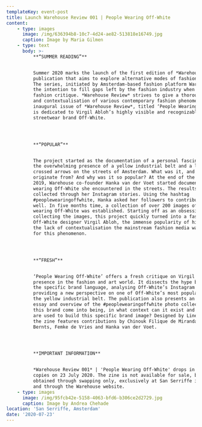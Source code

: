 ```yaml
---
templateKey: event-post
title: Launch Warehouse Review 001 | People Wearing Off-White
content:
    - type: images
      image: /img/636394b8-10c7-4d24-ae82-513818e16749.jpg
      caption: Image by Maria Gilmen
    - type: text
      body: >-
          **“SUMMER READING”**


          Summer 2020 marks the launch of the first edition of *Warehouse Review*, a
          publication that aims to explore alternative modes of fashion criticism.
          The series, initiated by Amsterdam-based fashion platform Warehouse, has
          the intention to fill gaps left by the fashion industry when it comes to
          fashion critique. *Warehouse Review* strives to give a thorough analysis
          and contextualisation of various contemporary fashion phenomena. The
          inaugural issue of *Warehouse Review*, titled ‘People Wearing Off-White’,
          is dedicated to Virgil Abloh’s highly visible and recognizable luxury
          streetwear brand Off-White.




          **“POPULAR”**


          The project started as the documentation of a personal fascination with
          the overwhelming presence of a yellow industrial belt and a logo with
          crossed arrows on the streets of Amsterdam. What was it, and where did it
          originate from? And why was it so popular? At the end of the summer of
          2019, Warehouse co-founder Hanka van der Voet started documenting people
          wearing Off-White she encountered in the streets. The results were
          collected through her Instagram stories. Using the hashtag
          #peoplewearingoffwhite, Hanka asked her followers to contribute images as
          well. In five months time, a collection of over 200 images of people
          wearing Off-White was established. Starting off as an obsession with
          collecting the images, this project quickly turned into a fascination with
          Off-White designer Virgil Abloh, the immense popularity of his brand, and
          the lack of contextualisation the mainstream fashion media was providing
          for this phenomenon.




          **“FRESH”**


          ‘People Wearing Off-White’ offers a fresh critique on Virgil Abloh’s
          presence in the fashion and art world. It dissects the hype by addressing
          the specific brand language, analysing Off-White’s Instagram presence and
          providing a new perspective on one of Off-White’s most popular product:
          the yellow industrial belt. The publication also presents an analytical
          essay and overview of the #peoplewearingoffwhite photo collection. How did
          this brand come into being, in what context can it exist and what tactics
          are used to build this specific brand image? Designed by Line Arngaard,
          the zine features contributions by Chinouk Filique de Miranda, Denise
          Bernts, Femke de Vries and Hanka van der Voet.




          **IMPORTANT INFORMATION**


          *Warehouse Review 001* | 'People Wearing Off-White' drops in a run of 150
          copies on 23 July 2020. The zine is not available for sale, but can be
          obtained through swapping only, exclusively at San Serriffe in Amsterdam
          and through the Warehouse website.
    - type: images
      image: /img/95fcb42e-5158-4063-bfd6-b306ce2d2729.jpg
      caption: Image by Andrea Chehade
location: 'San Serriffe, Amsterdam'
date: '2020-07-23'
---
```

